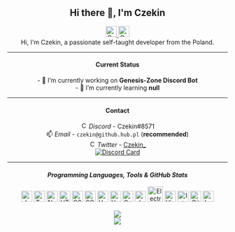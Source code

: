 <!--

Hi there!
Looking for some code? Cool! You can copy something if you want ;P
Code maybe is not great but... works.

-->
<div align="center">
    <h2> Hi there 👋, I'm Czekin </h2>
    <a href="https://twitter.com/czekin_">
        <img alt="Czekin's Twitter", width="25px" src="https://cdn4.iconfinder.com/data/icons/social-media-icons-the-circle-set/48/twitter_circle-512.png">
    </a>
    <a href="https://www.reddit.com/user/czekin">
        <img alt="Czekin's Reddit", width="25px" src="https://miro.medium.com/max/720/1*mQz1eSo1ZkL-Rufb5Xfrqw.png">
    </a>
    <br>
    Hi, I'm Czekin, a passionate self-taught developer from the Poland.
    <hr>
    <h4> Current Status </h4>
    - 🔭 I’m currently working on <strong>Genesis-Zone Discord Bot</strong><br>
    - 🌱 I’m currently learning <strong>null</strong><br>
    <hr>
    <h4> Contact </h4>
    <img alt="Czekin's Discord Nickname", width="15px" src="https://discord.com/assets/3437c10597c1526c3dbd98c737c2bcae.svg"> <i>Discord</i> - Czekin#8571
    <br>
    📫 <i>Email</i> - <code>czekin@github.hub.pl</code> (<strong>recommended</strong>)
    <br>
    <img alt="Czekin's Twitter", width="15px" src="https://cdn4.iconfinder.com/data/icons/social-media-icons-the-circle-set/48/twitter_circle-512.png"> <i>Twitter</i> - <a href="https://twitter.com/czekin_">Czekin_</a>
    <br>
    <a href="https://discord.com/users/189083017686417410"><img src="https://lanyard.cnrad.dev/api/189083017686417410" alt="Discord Card"></a>
<!--     <br>
    🔗 <i>Website</i> - https://mythical-horizon.herokuapp.com -->
    <hr>
    <h4> <i> Programming Languages, Tools & GitHub Stats </i> </h4>
    <img width="25px" src="https://cdn.iconscout.com/icon/free/png-256/javascript-2752148-2284965.png" alt="JavaScript">
    <img width="25px" src="https://upload.wikimedia.org/wikipedia/commons/thumb/4/4c/Typescript_logo_2020.svg/600px-Typescript_logo_2020.svg.png" alt="TypeScript">
    <img width="25px" src="https://cdn.worldvectorlogo.com/logos/nodejs-icon.svg" alt="NodeJS">
    <img width="25px" src="https://pokhrelhari1.github.io/degndev/extra/media/html.png" alt="HTML">
    <img width="25px" src="https://juststickers.in/wp-content/uploads/2014/05/CSS3-Mark-Shape-Cut.png" alt="CSS">
    <img width="25px" src="https://d2eip9sf3oo6c2.cloudfront.net/tags/images/000/001/057/full/scsslogo.png" alt="SCSS">
    <img width="25px" src="https://upload.wikimedia.org/wikipedia/commons/thumb/9/95/Vue.js_Logo_2.svg/1200px-Vue.js_Logo_2.svg.png" alt="VueJS">
    <img width="25px" src="https://seeklogo.com/images/V/vuetify-logo-3BCF73C928-seeklogo.com.png" alt="VuetifyJS">
    <img width="25px" src="https://upload.wikimedia.org/wikipedia/commons/thumb/1/18/ISO_C%2B%2B_Logo.svg/1822px-ISO_C%2B%2B_Logo.svg.png" alt="C++">
    <img width="25px" src="https://upload.wikimedia.org/wikipedia/en/3/30/Java_programming_language_logo.svg" alt="Java">
    <img width="35px" src="https://upload.wikimedia.org/wikipedia/commons/thumb/9/91/Electron_Software_Framework_Logo.svg/1200px-Electron_Software_Framework_Logo.svg.png" alt="ElectronJS">
    <img width="25px" src="https://upload.wikimedia.org/wikipedia/commons/thumb/9/9a/Visual_Studio_Code_1.35_icon.svg/1024px-Visual_Studio_Code_1.35_icon.svg.png" alt="Visual Studio Code">
    <img width="25px" src="https://upload.wikimedia.org/wikipedia/commons/thumb/9/9c/IntelliJ_IDEA_Icon.svg/1200px-IntelliJ_IDEA_Icon.svg.png" alt="IntelliJ">
    <img width="25px" src="https://upload.wikimedia.org/wikipedia/commons/thumb/3/3f/Git_icon.svg/1024px-Git_icon.svg.png" alt="Git">
    <img width="25px" src="https://upload.wikimedia.org/wikipedia/commons/thumb/c/cf/Lua-Logo.svg/1200px-Lua-Logo.svg.png" alt="Lua">
    <br>
    <br>
    <img src="https://github-readme-stats.vercel.app/api?username=Czekin&show_icons=true&hide_border=true&theme=dark&count_private=true">
    <br>
    <img src="https://github-readme-stats.vercel.app/api/top-langs/?username=Czekin&hide_border=true&theme=dark&count_private=true">
</div>
